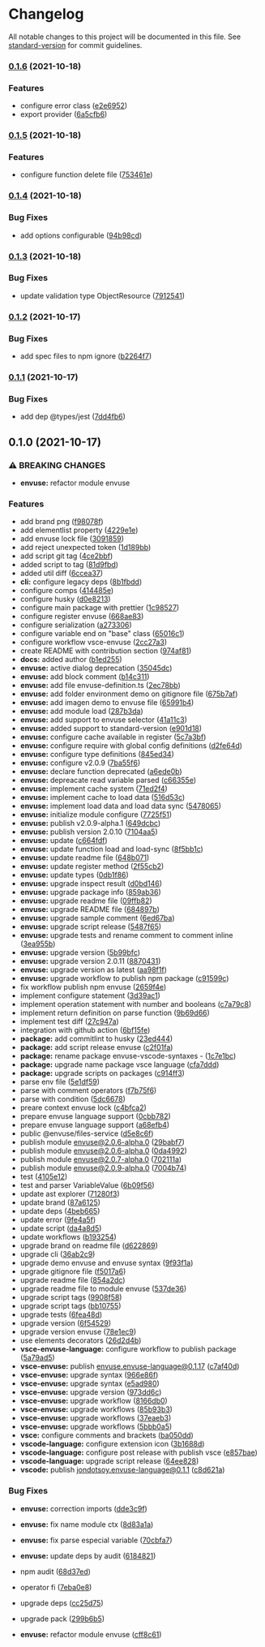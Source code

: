 # Changelog

All notable changes to this project will be documented in this file. See [standard-version](https://github.com/conventional-changelog/standard-version) for commit guidelines.

### [0.1.6](https://github.com/JonDotsoy/envuse/compare/@envuse/files-service@v0.1.5...@envuse/files-service@v0.1.6) (2021-10-18)

### Features

- configure error class ([e2e6952](https://github.com/JonDotsoy/envuse/commit/e2e6952312cc1f00da4a9285e3a3ae5420795599))
- export provider ([6a5cfb6](https://github.com/JonDotsoy/envuse/commit/6a5cfb630cac0233475a1f6c15188863c1968246))

### [0.1.5](https://github.com/JonDotsoy/envuse/compare/@envuse/files-service@v0.1.4...@envuse/files-service@v0.1.5) (2021-10-18)

### Features

- configure function delete file ([753461e](https://github.com/JonDotsoy/envuse/commit/753461e7c2bb1617dddfd27a9751235cb4b663d5))

### [0.1.4](https://github.com/JonDotsoy/envuse/compare/@envuse/files-service@v0.1.3...@envuse/files-service@v0.1.4) (2021-10-18)

### Bug Fixes

- add options configurable ([94b98cd](https://github.com/JonDotsoy/envuse/commit/94b98cd5dc4bd5f06408d442bc0bd0928bbcf757))

### [0.1.3](https://github.com/JonDotsoy/envuse/compare/@envuse/files-service@v0.1.2...@envuse/files-service@v0.1.3) (2021-10-18)

### Bug Fixes

- update validation type ObjectResource ([7912541](https://github.com/JonDotsoy/envuse/commit/791254197cc66e12d07d091d7759fbb612f6819d))

### [0.1.2](https://github.com/JonDotsoy/envuse/compare/@envuse/files-service@v0.1.1...@envuse/files-service@v0.1.2) (2021-10-17)

### Bug Fixes

- add spec files to npm ignore ([b2264f7](https://github.com/JonDotsoy/envuse/commit/b2264f7b900d2282cb9780fcc25eb1905ac206a1))

### [0.1.1](https://github.com/JonDotsoy/envuse/compare/@envuse/files-service@v0.1.0...@envuse/files-service@v0.1.1) (2021-10-17)

### Bug Fixes

- add dep @types/jest ([7dd4fb6](https://github.com/JonDotsoy/envuse/commit/7dd4fb6bc255fc1a28a715cce7990e225c4cebbe))

## 0.1.0 (2021-10-17)

### ⚠ BREAKING CHANGES

- **envuse:** refactor module envuse

### Features

- add brand png ([f98078f](https://github.com/JonDotsoy/envuse/commit/f98078fd31de33b2955e2061715457ef9faab509))
- add elementlist property ([4229e1e](https://github.com/JonDotsoy/envuse/commit/4229e1e4f94eaef81bc4c1a9d27b398df30e1177))
- add envuse lock file ([3091859](https://github.com/JonDotsoy/envuse/commit/30918590d717b771fbc53012c5de8997b2dde2d4))
- add reject unexpected token ([1d189bb](https://github.com/JonDotsoy/envuse/commit/1d189bb71154c85b750930558d19957febcbfb3c))
- add script git tag ([4ce2bbf](https://github.com/JonDotsoy/envuse/commit/4ce2bbf5b50c1368a7d77b120fee765bb24c6012))
- added script to tag ([81d9fbd](https://github.com/JonDotsoy/envuse/commit/81d9fbdd0f3390ff7d785b7973611eabf840a370))
- added util diff ([6ccea37](https://github.com/JonDotsoy/envuse/commit/6ccea37d32c65ea110e544d3f4c8c5697427b6e8))
- **cli:** configure legacy deps ([8b1fbdd](https://github.com/JonDotsoy/envuse/commit/8b1fbdd1aa6ba9fa2700542336c3be0453a0943a))
- configure comps ([414485e](https://github.com/JonDotsoy/envuse/commit/414485e48327033d3ca4f17948e92c29964e92e6))
- configure husky ([d0e8213](https://github.com/JonDotsoy/envuse/commit/d0e821381b140d1c3f5e2f15fa47a9c2dfd2d824))
- configure main package with prettier ([1c98527](https://github.com/JonDotsoy/envuse/commit/1c98527ceb775ca44b3b61281026127ce1e8ef33))
- configure register envuse ([668ae83](https://github.com/JonDotsoy/envuse/commit/668ae834d3f8f2160bef2f68d0be757797f949e7))
- configure serialization ([a273306](https://github.com/JonDotsoy/envuse/commit/a273306c214e80604d91ee29a41d9920661b22b5))
- configure variable end on "base" class ([65016c1](https://github.com/JonDotsoy/envuse/commit/65016c1e7f0598b6de4b9650418ec8f305ddd3ec))
- configure workflow vsce-envuse ([2cc27a3](https://github.com/JonDotsoy/envuse/commit/2cc27a3d8f435a6a00e0175763418b46a65ed120))
- create README with contribution section ([974af81](https://github.com/JonDotsoy/envuse/commit/974af81f8b5b7c9409b0a5324df9555a958eb0dc))
- **docs:** added author ([b1ed255](https://github.com/JonDotsoy/envuse/commit/b1ed2557d193d8ddf09dee5f7e79bf23f4e43887))
- **envuse:** active dialog deprecation ([35045dc](https://github.com/JonDotsoy/envuse/commit/35045dca010e609c1c71c822553cecd1105e8fc4))
- **envuse:** add block comment ([b14c311](https://github.com/JonDotsoy/envuse/commit/b14c3110fc7f1b02c5ee1ab04c537c2589056adf))
- **envuse:** add file envuse-definition.ts ([2ec78bb](https://github.com/JonDotsoy/envuse/commit/2ec78bbb6e4a1fed8e213f954092ba52e275db95))
- **envuse:** add folder environment demo on gitignore file ([675b7af](https://github.com/JonDotsoy/envuse/commit/675b7afe836c7c9087b157a7fa2d8ae8323e3b35))
- **envuse:** add imagen demo to envuse file ([65991b4](https://github.com/JonDotsoy/envuse/commit/65991b41aa261db0e672479f1910adcccc72c6c0))
- **envuse:** add module load ([287b3da](https://github.com/JonDotsoy/envuse/commit/287b3daf982c782f3e217dec1f7b12f3747ddc87))
- **envuse:** add support to envuse selector ([41a11c3](https://github.com/JonDotsoy/envuse/commit/41a11c3dd41d71c4d284dc2ecfd36d533c5a77e9))
- **envuse:** added support to standard-version ([e901d18](https://github.com/JonDotsoy/envuse/commit/e901d185f6e05757ffcbce7f54fac2e03c836b34))
- **envuse:** configure cache available in register ([5c7a3bf](https://github.com/JonDotsoy/envuse/commit/5c7a3bf0af7cd1591e07f01eb78e03de23de702a))
- **envuse:** configure require with global config definitions ([d2fe64d](https://github.com/JonDotsoy/envuse/commit/d2fe64d19d3aa749ff086bfebc57f50b354e4ddf))
- **envuse:** configure type definitions ([845ed34](https://github.com/JonDotsoy/envuse/commit/845ed342cc663f996717562cf5ad078b6a7cf471))
- **envuse:** configure v2.0.9 ([7ba55f6](https://github.com/JonDotsoy/envuse/commit/7ba55f676bcb074484dd2a81b36c5f54e7200389))
- **envuse:** declare function deprecated ([a6ede0b](https://github.com/JonDotsoy/envuse/commit/a6ede0bed8934264de7d98674e70b57921fd2f81))
- **envuse:** depreacate read variable parsed ([c66355e](https://github.com/JonDotsoy/envuse/commit/c66355e643316fd21af54bbab05a0e29b5aecdef))
- **envuse:** implement cache system ([71ed2f4](https://github.com/JonDotsoy/envuse/commit/71ed2f478faa0dea3ccb0e6cb604ce6bc5092f4a))
- **envuse:** implement cache to load data ([516d53c](https://github.com/JonDotsoy/envuse/commit/516d53c3360d0e3886f440dde610398ca1fb8633))
- **envuse:** implement load data and load data sync ([5478065](https://github.com/JonDotsoy/envuse/commit/547806542eab000c448ebe332f90e7a22e0b3eeb))
- **envuse:** initialize module configure ([7725f51](https://github.com/JonDotsoy/envuse/commit/7725f51b612397707f8a22ff6d2ad1ee0966bb12))
- **envuse:** publish v2.0.9-alpha.1 ([649dcbc](https://github.com/JonDotsoy/envuse/commit/649dcbc60cf215634044224a4cb804a0f1f1ab74))
- **envuse:** publish version 2.0.10 ([7104aa5](https://github.com/JonDotsoy/envuse/commit/7104aa556500503ce57bb3b846da982b48b2ce7b))
- **envuse:** update ([c664fdf](https://github.com/JonDotsoy/envuse/commit/c664fdf1483e9b6511fca46bd601fd82fc5e1195))
- **envuse:** update function load and load-sync ([8f5bb1c](https://github.com/JonDotsoy/envuse/commit/8f5bb1ce0efffe7aca7f3f572f9b4872e9457cbe))
- **envuse:** update readme file ([648b071](https://github.com/JonDotsoy/envuse/commit/648b071d1be41e4fe3cf33eaebd4d7536194c439))
- **envuse:** update register method ([2f55cb2](https://github.com/JonDotsoy/envuse/commit/2f55cb2f3f490cd7793125b08a5e808de640932c))
- **envuse:** update types ([0db1f86](https://github.com/JonDotsoy/envuse/commit/0db1f868347353c816f59ecc68a8f8c3a4c24cf6))
- **envuse:** upgrade inspect result ([d0bd146](https://github.com/JonDotsoy/envuse/commit/d0bd14680306d50c3083d780a617f762e9553db2))
- **envuse:** upgrade package info ([859ab36](https://github.com/JonDotsoy/envuse/commit/859ab36d6604c853e22e0fe95e421bdc341cb510))
- **envuse:** upgrade readme file ([09ffb82](https://github.com/JonDotsoy/envuse/commit/09ffb823e7ead332f068630c80c483fc88afb2a5))
- **envuse:** upgrade README file ([684897b](https://github.com/JonDotsoy/envuse/commit/684897b4be7c559365cd135e6f1995fa5e27a054))
- **envuse:** upgrade sample comment ([6ed67ba](https://github.com/JonDotsoy/envuse/commit/6ed67ba9ce5678f0489b84c73e515d344adab4d8))
- **envuse:** upgrade script release ([5487f65](https://github.com/JonDotsoy/envuse/commit/5487f65a2dc74d5e9a7235915fd6646a5480bf5c))
- **envuse:** upgrade tests and rename comment to comment inline ([3ea955b](https://github.com/JonDotsoy/envuse/commit/3ea955b270331cd1591c90723f7a047220bcb2e2))
- **envuse:** upgrade version ([5b99bfc](https://github.com/JonDotsoy/envuse/commit/5b99bfca3e1164b45c64bed3caf7efd3fb0fc467))
- **envuse:** upgrade version 2.0.11 ([8870431](https://github.com/JonDotsoy/envuse/commit/8870431c33ffcb39e53e92947cf6f08c4fc3993e))
- **envuse:** upgrade version as latest ([aa98f1f](https://github.com/JonDotsoy/envuse/commit/aa98f1f835687a8dcdcaf6bfa69bee7e657c380f))
- **envuse:** upgrade workflow to publish npm package ([c91599c](https://github.com/JonDotsoy/envuse/commit/c91599cd8597ab4b5b49132be1f47da0a1341658))
- fix workflow publish npm envuse ([2659f4e](https://github.com/JonDotsoy/envuse/commit/2659f4eace42ffa5afeb4822ebab0632a09db128))
- implement configure statement ([3d39ac1](https://github.com/JonDotsoy/envuse/commit/3d39ac1aa0db1b622661bde118341190b23ed9c8))
- implement operation statement with number and booleans ([c7a79c8](https://github.com/JonDotsoy/envuse/commit/c7a79c8342a0295d0dd35a5840c4cd5c5a571254))
- implement return definition on parse function ([9b69d66](https://github.com/JonDotsoy/envuse/commit/9b69d663adf74b0bf1c50bcab17bfe279dd6f1d7))
- implement test diff ([27c947a](https://github.com/JonDotsoy/envuse/commit/27c947ae8f5de2ca685edd80a13c94a91dbeed9a))
- integration with github action ([6bf15fe](https://github.com/JonDotsoy/envuse/commit/6bf15fef2d8abfb3bcc1d11129f9bf22826c934d))
- **package:** add commitlint to husky ([23ed444](https://github.com/JonDotsoy/envuse/commit/23ed444ad7c7a33bed3d1270b4396da7ce287897))
- **package:** add script release envuse ([c2f01fa](https://github.com/JonDotsoy/envuse/commit/c2f01fa4eed656e4506e7295483aa6195e97184f))
- **package:** rename package envuse-vscode-syntaxes - ([1c7e1bc](https://github.com/JonDotsoy/envuse/commit/1c7e1bc122277d3e45172cfeb9257e74c9d68bf8))
- **package:** upgrade name package vsce language ([cfa7ddd](https://github.com/JonDotsoy/envuse/commit/cfa7ddd931151b90dd84e9fd8e502ce2dcb84ee4))
- **package:** upgrade scripts on packages ([c914ff3](https://github.com/JonDotsoy/envuse/commit/c914ff31490875a5ca2a791b6811f9265e33149a))
- parse env file ([5e1df59](https://github.com/JonDotsoy/envuse/commit/5e1df59a24e6702594b1c5ad5acc01de34869343))
- parse with comment operators ([f7b75f6](https://github.com/JonDotsoy/envuse/commit/f7b75f6142b0c5fa2bfe6c8f0eb2b491d6168e15))
- parse with condition ([5dc6678](https://github.com/JonDotsoy/envuse/commit/5dc66788842b4153504f3f64be6637656532820f))
- preare context envuse lock ([c4bfca2](https://github.com/JonDotsoy/envuse/commit/c4bfca2b0138f58127cfdc2153cba33825fd46a3))
- prepare envuse language support ([0cbb782](https://github.com/JonDotsoy/envuse/commit/0cbb7826a7e94db337d7b3b7166ed6b158397cda))
- prepare envuse language support ([a68efb4](https://github.com/JonDotsoy/envuse/commit/a68efb49a033fd4b5584cc7a42eb0597a66dc74d))
- public @envuse/files-service ([d5e8c6f](https://github.com/JonDotsoy/envuse/commit/d5e8c6ff3b06f85fdc2904e2409eb0fc6d658d30))
- publish module envuse@2.0.6-alpha.0 ([29babf7](https://github.com/JonDotsoy/envuse/commit/29babf79b027aeb9210657ea2ef0ae70d4755e94))
- publish module envuse@2.0.6-alpha.0 ([0da4992](https://github.com/JonDotsoy/envuse/commit/0da4992594e10ff8eaefa7ebe9b90e95ad204488))
- publish module envuse@2.0.7-alpha.0 ([702111a](https://github.com/JonDotsoy/envuse/commit/702111ac212a5b24c8036b46e79a7b15d3b8505c))
- publish module envuse@2.0.9-alpha.0 ([7004b74](https://github.com/JonDotsoy/envuse/commit/7004b740dc77607f6d66fc03d76efa2fd74869c3))
- test ([4105e12](https://github.com/JonDotsoy/envuse/commit/4105e12509125e714be62a93a06761d965a4297e))
- test and parser VariableValue ([6b09f56](https://github.com/JonDotsoy/envuse/commit/6b09f5689d8072253fa0e7f27f78505605ea9665))
- update ast explorer ([71280f3](https://github.com/JonDotsoy/envuse/commit/71280f3b251edfac8b5186ea3bdcd4160bae8cbd))
- update brand ([87a6125](https://github.com/JonDotsoy/envuse/commit/87a612561f609afe78649d513abe4038aebb4d61))
- update deps ([4beb665](https://github.com/JonDotsoy/envuse/commit/4beb66542bbdd696629c5ebeaeae866e82f811a2))
- update error ([9fe4a5f](https://github.com/JonDotsoy/envuse/commit/9fe4a5ff969c726c1dba8114cef9f9ed9c857ed6))
- update script ([da4a8d5](https://github.com/JonDotsoy/envuse/commit/da4a8d5efa0ce850075486211de96031cff73223))
- update workflows ([b193254](https://github.com/JonDotsoy/envuse/commit/b1932547fd418b586ee084c39f3cab67014bd5aa))
- upgrade brand on readme file ([d622869](https://github.com/JonDotsoy/envuse/commit/d622869d805769ac9340b6d0df45c1778a7bca0c))
- upgrade cli ([36ab2c9](https://github.com/JonDotsoy/envuse/commit/36ab2c9408758832a46856e1f5aaea0bcdb7c58b))
- upgrade demo envuse and envuse syntax ([9f93f1a](https://github.com/JonDotsoy/envuse/commit/9f93f1abf21e28f8db7509a16d939c792d9382b0))
- upgrade gitignore file ([f5017a6](https://github.com/JonDotsoy/envuse/commit/f5017a6f505ec7b967843998872ace6baa035ecd))
- upgrade readme file ([854a2dc](https://github.com/JonDotsoy/envuse/commit/854a2dc5b3be0bd0b1f3479023ae64c650cb9361))
- upgrade readme file to module envuse ([537de36](https://github.com/JonDotsoy/envuse/commit/537de36cb386bd1571a7904ff7c619637a82763a))
- upgrade script tags ([9908f58](https://github.com/JonDotsoy/envuse/commit/9908f58b1319396cbe63f8fec6a785c2fb653c9b))
- upgrade script tags ([bb10755](https://github.com/JonDotsoy/envuse/commit/bb107557d0b586e11852e3861accbbda82d82a0a))
- upgrade tests ([6fea48d](https://github.com/JonDotsoy/envuse/commit/6fea48db7f0fd8d59b753130072b08d4954a241e))
- upgrade version ([6f54529](https://github.com/JonDotsoy/envuse/commit/6f5452924ebbe5a0b3929d1aea5e738186ebef43))
- upgrade version envuse ([78e1ec9](https://github.com/JonDotsoy/envuse/commit/78e1ec9371b7d3039288fdb11e409eb6ee7f6fdd))
- use elements decorators ([26d2d4b](https://github.com/JonDotsoy/envuse/commit/26d2d4b165a27c740c40fb112dec387c58ce305e))
- **vsce-envuse-language:** configure workflow to publish package ([5a79ad5](https://github.com/JonDotsoy/envuse/commit/5a79ad57c3004f6eb7b34aa5f72e6ce84ea24d78))
- **vsce-envuse:** publish envuse.envuse-language@0.1.17 ([c7af40d](https://github.com/JonDotsoy/envuse/commit/c7af40d42f6bf26ff4d39bac800f7f80fa63ed0e))
- **vsce-envuse:** upgrade syntax ([966e86f](https://github.com/JonDotsoy/envuse/commit/966e86f264ccde3b1010e39c3203be26df296b56))
- **vsce-envuse:** upgrade syntax ([e5ad980](https://github.com/JonDotsoy/envuse/commit/e5ad9803591411e3fdd4a69b8c6025d1e22919bc))
- **vsce-envuse:** upgrade version ([973dd6c](https://github.com/JonDotsoy/envuse/commit/973dd6c0f793c3291924fc3c4935e6024d50cd71))
- **vsce-envuse:** upgrade workflow ([8166db0](https://github.com/JonDotsoy/envuse/commit/8166db01f0aef730c1337979d7e1e2472cf390eb))
- **vsce-envuse:** upgrade workflows ([85b93b3](https://github.com/JonDotsoy/envuse/commit/85b93b3353c8f8616d7ef66f696fcc002d5d6c24))
- **vsce-envuse:** upgrade workflows ([37eaeb3](https://github.com/JonDotsoy/envuse/commit/37eaeb3fe00971928760497ede7c18c34bb1becc))
- **vsce-envuse:** upgrade workflows ([5bbb0a5](https://github.com/JonDotsoy/envuse/commit/5bbb0a5a2fe8d3219a5d21a5990d7dff1eeb702d))
- **vsce:** configure comments and brackets ([ba050dd](https://github.com/JonDotsoy/envuse/commit/ba050dd3ea49e22768367afe1ed013773e57d7d6))
- **vscode-language:** configure extension icon ([3b1688d](https://github.com/JonDotsoy/envuse/commit/3b1688db84ea8764705e7b8a37fdfb6a425e3de3))
- **vscode-language:** configure post release with publish vsce ([e857bae](https://github.com/JonDotsoy/envuse/commit/e857bae0cfacb5789ff499ca4bc034614f9ae11e))
- **vscode-language:** upgrade script release ([64ee828](https://github.com/JonDotsoy/envuse/commit/64ee8286e1665190b989de7161c3099e27501d1c))
- **vscode:** publish jondotsoy.envuse-language@0.1.1 ([c8d621a](https://github.com/JonDotsoy/envuse/commit/c8d621a62947b954ec9d714d7246357518722fe2))

### Bug Fixes

- **envuse:** correction imports ([dde3c9f](https://github.com/JonDotsoy/envuse/commit/dde3c9f3060d7c3440a507032883c361c2ce2521))
- **envuse:** fix name module ctx ([8d83a1a](https://github.com/JonDotsoy/envuse/commit/8d83a1a06730cb85c2e1e08fe22d908b78e5f26e))
- **envuse:** fix parse especial variable ([70cbfa7](https://github.com/JonDotsoy/envuse/commit/70cbfa7d76333270d90442df32e6196f668c9fe4))
- **envuse:** update deps by audit ([6184821](https://github.com/JonDotsoy/envuse/commit/6184821e2f96f01856a5e27d6a97b3a3adffb6a4))
- npm audit ([68d37ed](https://github.com/JonDotsoy/envuse/commit/68d37ed6b4d194ad120c85dfd1961e428b26e101))
- operator fi ([7eba0e8](https://github.com/JonDotsoy/envuse/commit/7eba0e8cd18ce66d7b7472c6f13ecf8325ece340))
- upgrade deps ([cc25d75](https://github.com/JonDotsoy/envuse/commit/cc25d751740f81f1cfd6c312c99472548c539dcf))
- upgrade pack ([299b6b5](https://github.com/JonDotsoy/envuse/commit/299b6b5a0f4b272acb22cfb8c6dab2312d34c539))

- **envuse:** refactor module envuse ([cff8c61](https://github.com/JonDotsoy/envuse/commit/cff8c61e14f2730a0b8508f4b5cefb9fbab7e29b))
